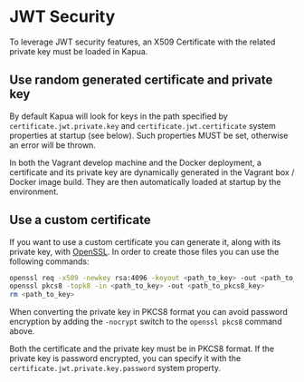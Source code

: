 # JWT Security

To leverage JWT security features, an X509 Certificate with the related private key must be loaded in Kapua.

## Use random generated certificate and private key

By default Kapua will look for keys in the path specified by `certificate.jwt.private.key` and `certificate.jwt.certificate` system properties at startup (see below). Such properties MUST be set, otherwise an error will be thrown.

In both the Vagrant develop machine and the Docker deployment, a certificate and its private key are dynamically generated in the Vagrant box / Docker image build. They are then automatically loaded at startup by the environment. 

## Use a custom certificate

If you want to use a custom certificate you can generate it, along with its private key, with [OpenSSL](https://www.openssl.org/). In order to create those files you can use the following commands:

```bash
openssl req -x509 -newkey rsa:4096 -keyout <path_to_key> -out <path_to_certificate> -days 365 -nodes -subj '/O=Eclipse Kapua/C=XX'
openssl pkcs8 -topk8 -in <path_to_key> -out <path_to_pkcs8_key>
rm <path_to_key>
```

When converting the private key in PKCS8 format you can avoid password encryption by adding the `-nocrypt` switch to the `openssl pkcs8` command above.
 
Both the certificate and the private key must be in PKCS8 format. If the private key is password encrypted, you can specify it with the `certificate.jwt.private.key.password` system property. 
